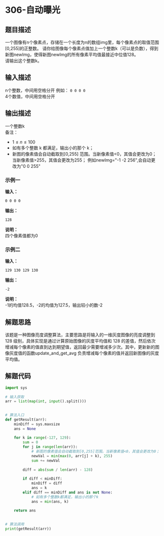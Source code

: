# 306-自动曝光

## 题目描述
一个图像有n个像素点，存储在一个长度为n的数组img里，每个像素点的取值范围[0,255]的正整数。
请你给图像每个像素点值加上一个整数k（可以是负数），得到新图newImg，使得新图newImg的所有像素平均值最接近中位值128。 \
请输出这个整数k。

## 输入描述
n个整数，中间用空格分开
例如：
`0 0 0 0`  
4个数值，中间用空格分开
## 输出描述
一个整数k  
备注：
- $1≤n≤100$
- 如有多个整数 k 都满足，输出小的那个 k；
- 新图的像素值会自动截取到[0,255] 范围。当新像素值<0，其值会更改为0；当新像素值>255，其值会更改为255；
例如newImg="-1 -2 256",会自动更改为"0 0 255"

### 示例一
**输入：**
```shell
0 0 0 0
```

**输出：**
```shell
128
```

**说明：**  
四个像素值都为0

### 示例二
**输入：**
```shell
129 130 129 130
```

**输出：**
```shell
-2
```

**说明：**  
-1的均值128.5，-2的均值为127.5，输出较小的数-2

## 解题思路
该题是一种图像亮度调整算法，主要思路是将输入的一维灰度图像的亮度调整到 128 级别，具体实现是通过计算原始图像的灰度平均值和 128 的差值，然后依次增减每个像素的值直到达到期望值，返回最少需要增减多少次。其中，更新新的图像灰度值的函数update_and_get_avg 负责增减每个像素的值并返回新图像的灰度平均值。

## 解题代码

```python
import sys
 
# 输入获取
arr = list(map(int, input().split()))
 
 
# 算法入口
def getResult(arr):
    minDiff = sys.maxsize
    ans = None
 
    for k in range(-127, 129):
        sum = 0
        for j in range(len(arr)):
            # 新图的像素值会自动截取到[0,255]范围。当新像素值<0，其值会更改为0；当新像素值>255，其值会更改为255；
            newVal = min(max(0, arr[j] + k), 255)
            sum += newVal
 
        diff = abs(sum / len(arr) - 128)
 
        if diff < minDiff:
            minDiff = diff
            ans = k
        elif diff == minDiff and ans is not None:
            # 如有多个整数k都满足，输出小的那个k
            ans = min(ans, k)
 
    return ans
 
 
# 算法调用
print(getResult(arr))
```